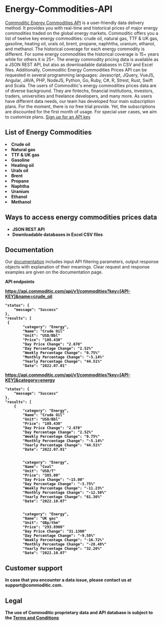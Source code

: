 # Energy-Commodities-API
<a href="https://commoditic.com/energy-commodities-prices-api/" rel="nofollow"> Commoditic Energy Commodities API</a> is a user-friendly data delivery method. It provides you with real-time and historical prices of major energy commodities traded on the global energy markets. Commoditic offers  you a list of twelve key energy commodities: crude oil, natural gas, TTF & UK gas, gasoline, heating oil, urals oil, brent, propane, naphhtha, uranium, ethanol, and methanol. The historical coverage for each energy commodity is different. For some energy commodities the historical coverage is 15+ years while for others it is 25+. The energy commodity pricing data is available as a JSON REST API, but also as downloadable databases in CSV and Excel files. Additionally, Commoditic Energy Commodities Prices API can be requested in several programming languages: Javascript, JQuery, VueJS, Angular, JAVA, PHP, NodeJS, Python, Go, Ruby, C#, R, Strest, Rust, Swift and Scala. 
The users of Commoditic's energy commodities prices data are of diverse background. They are fintechs, financial institutions, investors, traders, universities and freelance developers, and many more. As users have different data needs, our team has developed four main subscription plans. For the moment, there is no free trial provide. Yet, the subscriptions are discounted for the first month of usage. For special user cases, we aim to customize plans. <a href="https://commoditic.com/pricing/" rel="nofollow"> Sign up for an API key</a>

<h2> List of Energy Commodities </h2>

<li><strong>Crude oil</strong></li>
<li><strong>Natural gas</strong></li>
<li><strong>TTF & UK gas</strong></li>
<li><strong>Gasoline</strong></li>
<li><strong>Heating oil</strong></li>
<li><strong>Urals oil</strong></li>
<li><strong>Brent</strong></li>
<li><strong>Propane</strong></li>
<li><strong>Naphtha</strong></li>
<li><strong>Uranium</strong></li>
<li><strong>Ethanol</strong></li>
<li><strong>Methanol</strong></li>

<h2>Ways to access energy commodities prices data</h2>
<ul>
 	<li><strong>JSON REST API</strong></li>
 	<li><strong>Downloadable databases in Excel CSV files </strong></li>
</ul>

<h2>Documentation</h2>

Our <a href="https://commoditic.com/documentation/" rel="nofollow">documentation</a> includes input API filtering parameters, output response objects with explanation of their meanings. Clear request and response examples are given on the documentation page.

<p><strong>API endpoints<p>
<p><a href="https://commoditic.com/energy-commodities-prices-api/">https://api.commoditic.com/api/v1/commodities?key=[API-KEY]&name=crude_oil </a></p>


 
       
    "status": {
        "message": "Success"
    },
    "results": [
     {
            "category": "Energy",
            "Name": "Crude Oil"
            "Unit": "USD/Bbl"
            "Price": "108.430"
            "Day Price Change": "2.670"
            "Day Percentage Change": "2.52%"
            "Weekly Percentage Change": "0.75%"
            "Monthly Percentage Change": "-5.14%"
            "Yearly Percentage Change": "44.51%"
            "Date": "2022.07.01"
 
 
<p><a href="https://commoditic.com/energy-commodities-prices-api/">https://api.commoditic.com/api/v1/commodities?key=[API-KEY]&category=energy </a></p>


    "status": {
        "message": "Success"
    },
    "results": [
        {
            "category": "Energy",
            "Name": "Crude Oil"
            "Unit": "USD/Bbl"
            "Price": "108.430"
            "Day Price Change": "2.670"
            "Day Percentage Change": "2.52%"
            "Weekly Percentage Change": "0.75%"
            "Monthly Percentage Change": "-5.14%"
            "Yearly Percentage Change": "44.51%"
            "Date": "2022.07.01"
            
            
            "category": "Energy",
            "Name": "Coal"
            "Unit": "USD/T"
            "Price": "385.00"
            "Day Price Change": "-15.00"
            "Day Percentage Change": "-3.75%"
            "Weekly Percentage Change": "-11.23%"
            "Monthly Percentage Change": "-12.50%"
            "Yearly Percentage Change": "61.36%"
            "Date": "2022.10.07"
            
            
            "category": "Energy",
            "Name": "UK gas"
            "Unit": "GBp/thm"
            "Price": "293.8900"
            "Day Price Change": "31.1300"
            "Day Percentage Change": "-9.58%"
            "Weekly Percentage Change": "-16.72%"
            "Monthly Percentage Change": "-28.48%"
            "Yearly Percentage Change": "32.26%"
            "Date": "2022.10.07"
            

<h2>Customer support</h2>
In case that you encounter a data issue, please contact us at support@commoditic.com.

<h2>Legal</h2>
<p> The use of Commoditic proprietary data and API database is subject to the&nbsp;<a href=https://commoditic.com/terms-and-conditions/">Terms and Conditions</a></p>


